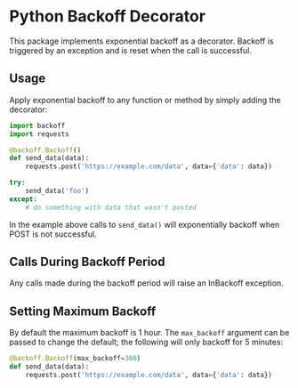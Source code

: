 Python Backoff Decorator
========================

This package implements exponential backoff as a decorator.  Backoff is
triggered by an exception and is reset when the call is successful.


Usage
-----

Apply exponential backoff to any function or method by simply adding the
decorator:

```python
import backoff
import requests

@backoff.Backoff()
def send_data(data):
    requests.post('https://example.com/data', data={'data': data})

try:
    send_data('foo')
except:
    # do something with data that wasn't posted
```

In the example above calls to `send_data()` will exponentially backoff when
POST is not successful.


Calls During Backoff Period
---------------------------

Any calls made during the backoff period will raise an InBackoff exception.


Setting Maximum Backoff
-----------------------

By default the maximum backoff is 1 hour.  The `max_backoff` argument can be
passed to change the default; the following will only backoff for 5 minutes:

```python
@backoff.Backoff(max_backoff=300)
def send_data(data):
    requests.post('https://example.com/data', data={'data': data})
```
